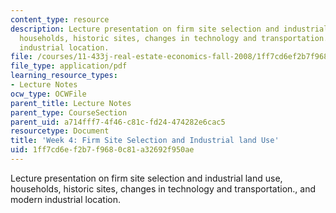 ```yaml
---
content_type: resource
description: Lecture presentation on firm site selection and industrial land use,
  households, historic sites, changes in technology and transportation., and modern
  industrial location.
file: /courses/11-433j-real-estate-economics-fall-2008/1ff7cd6ef2b7f9680c81a32692f950ae_wk4.pdf
file_type: application/pdf
learning_resource_types:
- Lecture Notes
ocw_type: OCWFile
parent_title: Lecture Notes
parent_type: CourseSection
parent_uid: a714fff7-4f46-c81c-fd24-474282e6cac5
resourcetype: Document
title: 'Week 4: Firm Site Selection and Industrial land Use'
uid: 1ff7cd6e-f2b7-f968-0c81-a32692f950ae
---
```

Lecture presentation on firm site selection and industrial land use, households, historic sites, changes in technology and transportation., and modern industrial location.

